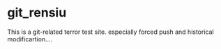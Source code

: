 # git_rensiu

This is a git-related terror test site.
especially forced push and historical modificartion....